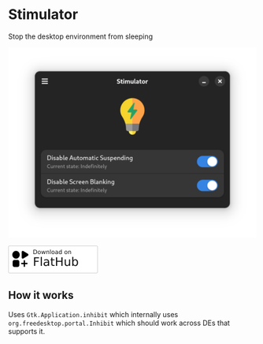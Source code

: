 # Stimulator

Stop the desktop environment from sleeping

<img src="https://raw.githubusercontent.com/sigmaSd/Stimulator/master/distro/demo.png"/>

[![Get it from FlatHub](https://raw.githubusercontent.com/hmlendea/readme-assets/master/badges/stores/flathub.png)](https://flathub.org/apps/io.github.sigmasd.nosleep)

## How it works

Uses `Gtk.Application.inhibit` which internally uses
`org.freedesktop.portal.Inhibit` which should work across DEs that supports it.

